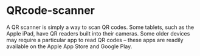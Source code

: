 # QRcode-scanner
A QR scanner is simply a way to scan QR codes. Some tablets, such as the Apple iPad, have QR readers built into their cameras. Some older devices may require a particular app to read QR codes – these apps are readily available on the Apple App Store and Google Play.

